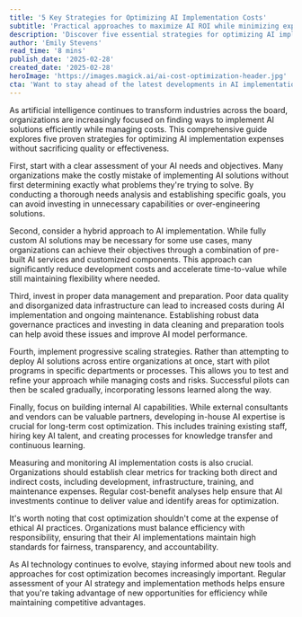 ```yaml
---
title: '5 Key Strategies for Optimizing AI Implementation Costs'
subtitle: 'Practical approaches to maximize AI ROI while minimizing expenses'
description: 'Discover five essential strategies for optimizing AI implementation costs while maintaining quality and effectiveness. Learn how to balance efficiency with strategic value through needs assessment, hybrid approaches, data management, progressive scaling, and internal capability building.'
author: 'Emily Stevens'
read_time: '8 mins'
publish_date: '2025-02-28'
created_date: '2025-02-28'
heroImage: 'https://images.magick.ai/ai-cost-optimization-header.jpg'
cta: 'Want to stay ahead of the latest developments in AI implementation and cost optimization? Follow us on LinkedIn for regular updates, expert insights, and practical tips to maximize your AI investments.'
---
```


As artificial intelligence continues to transform industries across the board, organizations are increasingly focused on finding ways to implement AI solutions efficiently while managing costs. This comprehensive guide explores five proven strategies for optimizing AI implementation expenses without sacrificing quality or effectiveness.

First, start with a clear assessment of your AI needs and objectives. Many organizations make the costly mistake of implementing AI solutions without first determining exactly what problems they're trying to solve. By conducting a thorough needs analysis and establishing specific goals, you can avoid investing in unnecessary capabilities or over-engineering solutions.

Second, consider a hybrid approach to AI implementation. While fully custom AI solutions may be necessary for some use cases, many organizations can achieve their objectives through a combination of pre-built AI services and customized components. This approach can significantly reduce development costs and accelerate time-to-value while still maintaining flexibility where needed.

Third, invest in proper data management and preparation. Poor data quality and disorganized data infrastructure can lead to increased costs during AI implementation and ongoing maintenance. Establishing robust data governance practices and investing in data cleaning and preparation tools can help avoid these issues and improve AI model performance.

Fourth, implement progressive scaling strategies. Rather than attempting to deploy AI solutions across entire organizations at once, start with pilot programs in specific departments or processes. This allows you to test and refine your approach while managing costs and risks. Successful pilots can then be scaled gradually, incorporating lessons learned along the way.

Finally, focus on building internal AI capabilities. While external consultants and vendors can be valuable partners, developing in-house AI expertise is crucial for long-term cost optimization. This includes training existing staff, hiring key AI talent, and creating processes for knowledge transfer and continuous learning.

Measuring and monitoring AI implementation costs is also crucial. Organizations should establish clear metrics for tracking both direct and indirect costs, including development, infrastructure, training, and maintenance expenses. Regular cost-benefit analyses help ensure that AI investments continue to deliver value and identify areas for optimization.

It's worth noting that cost optimization shouldn't come at the expense of ethical AI practices. Organizations must balance efficiency with responsibility, ensuring that their AI implementations maintain high standards for fairness, transparency, and accountability.

As AI technology continues to evolve, staying informed about new tools and approaches for cost optimization becomes increasingly important. Regular assessment of your AI strategy and implementation methods helps ensure that you're taking advantage of new opportunities for efficiency while maintaining competitive advantages.